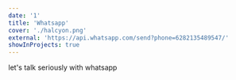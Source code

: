 ```yaml
---
date: '1'
title: 'Whatsapp'
cover: './halcyon.png'
external: 'https://api.whatsapp.com/send?phone=6282135489547/'
showInProjects: true
---
```

let's talk seriously with whatsapp